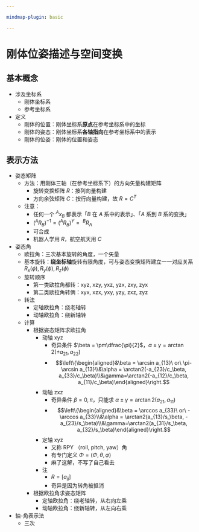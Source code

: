 ```yaml
---

mindmap-plugin: basic

---
```


# 刚体位姿描述与空间变换

## 基本概念
- 涉及坐标系
  - 刚体坐标系
  - 参考坐标系
- 定义
  - 刚体的位置：刚体坐标系**原点**在参考坐标系中的坐标
  - 刚体的姿态：刚体坐标系**各轴指向**在参考坐标系中的表示
  - 刚体的位姿：刚体的位置和姿态

## 表示方法
- 姿态矩阵
  - 方法：用刚体三轴（在参考坐标系下）的方向矢量构建矩阵
    - 旋转变换矩阵 $R$：按列向量构建
    - 方向余弦矩阵 $C$：按行向量构建，故 $R = C^T$
  - 注意：
    - 任何一个 $^Ax_B$ 都表示「$B$ 在 $A$ 系中的表示」、「$A$ 系到 $B$ 系的变换」
    - $(^AR_B)^{-1} = (^AR_B)^Y =~^BR_A$
    - 可合成
    - 机器人学用 $R$，航空航天用 $C$
- 姿态角
  - 欧拉角：三次基本旋转的角度，一个矢量
  - 基本旋转：**绕坐标轴**旋转有限角度，可与姿态变换矩阵建立一一对应关系 $R_x(\phi), R_y(\phi), R_z(\phi)$
  - 旋转顺序
    - 第一类欧拉角都转：xyz, xzy, yxz, yzx, zxy, zyx
    - 第二类欧拉角转俩：xyx, xzx, yxy, yzy, zxz, zyz
  - 转法
    - 定轴欧拉角：绕老轴转
    - 动轴欧拉角：绕新轴转
  - 计算
    - 根据姿态矩阵求欧拉角
      - 动轴 xyz
        - 奇异条件 $\beta = \pm\dfrac{\pi}{2}$，$\alpha \pm \gamma = \arctan 2(\pm a_{21}, a_{22})$
        - $$\left\{\begin{aligned}&\beta = \arcsin a_{13}\ or\ \pi-\arcsin a_{13}\\&\alpha = \arctan2(-a_{23}/c_\beta, a_{33}/c_\beta)\\&\gamma=\arctan2(-a_{12}/c_\beta, a_{11}/c_\beta)\end{aligned}\right.$$
      - 动轴 zxz
        - 奇异条件 $\beta = 0, \pi$，只能求 $\alpha \pm \gamma = \arctan 2(a_{21}, a_{11})$
        - $$\left\{\begin{aligned}&\beta = \arccos a_{33}\ or\ -\arccos a_{33}\\&\alpha = \arctan2(a_{13}/s_\beta, -a_{23}/s_\beta)\\&\gamma=\arctan2(a_{31}/s_\beta, a_{32}/s_\beta)\end{aligned}\right.$$
      - 定轴 xyz
        - 又称 RPY （roll, pitch, yaw）角
        - 有专门定义 $\Phi = (\Phi, \theta, \varphi)$
        - 麻了这解，不写了自己看去
      - 注
        - $R = [a_{ij}]$
        - 奇异是因为转角被抵消
    - 根据欧拉角求姿态矩阵
      - 定轴欧拉角：绕老轴转，从右向左乘
      - 动轴欧拉角：绕新轴转，从左向右乘
- 轴-角表示法
  - 三次